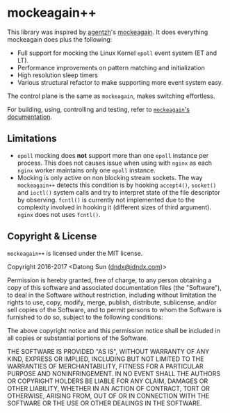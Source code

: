 # mockeagain++

This library was inspired by [agentzh](https://github.com/agentzh)'s
[mockeagain](https://github.com/dndx/mockeagainxx). It does everything
mockeagain does plus the following:

* Full support for mocking the Linux Kernel `epoll` event system (ET and LT).
* Performance improvements on pattern matching and initialization
* High resolution sleep timers
* Various structural refactor to make supporting more event system easy.

The control plane is the same as `mockeagain`, makes switching effortless.

For building, using, controlling and testing, refer to [`mockeagain`'s
documentation](https://github.com/openresty/mockeagain).

## Limitations
* `epoll` mocking does **not** support more than one `epoll` instance per
process. This does not causes issue when using with `nginx` as each `nginx`
worker maintains only one `epoll` instance.
* Mocking is only active on non blocking stream sockets. The way `mockeagain++`
detects this condition is by hooking `accept4()`, `socket()` and `ioctl()`
system calls and try to interpret state of the file descriptor by observing.
`fcntl()` is currently not implemented due to the complexity involved in
hooking it (different sizes of third argument). `nginx` does not uses
`fcntl()`.

## Copyright & License

`mockeagain++` is licensed under the MIT license.

Copyright 2016-2017 \<Datong Sun (dndx@idndx.com)\>

Permission is hereby granted, free of charge, to any person obtaining a
copy of this software and associated documentation files (the "Software"),
to deal in the Software without restriction, including without limitation
the rights to use, copy, modify, merge, publish, distribute, sublicense,
and/or sell copies of the Software, and to permit persons to whom the
Software is furnished to do so, subject to the following conditions:

The above copyright notice and this permission notice shall be included in
all copies or substantial portions of the Software.

THE SOFTWARE IS PROVIDED "AS IS", WITHOUT WARRANTY OF ANY KIND, EXPRESS OR
IMPLIED, INCLUDING BUT NOT LIMITED TO THE WARRANTIES OF MERCHANTABILITY,
FITNESS FOR A PARTICULAR PURPOSE AND NONINFRINGEMENT. IN NO EVENT SHALL THE
AUTHORS OR COPYRIGHT HOLDERS BE LIABLE FOR ANY CLAIM, DAMAGES OR OTHER
LIABILITY, WHETHER IN AN ACTION OF CONTRACT, TORT OR OTHERWISE, ARISING
FROM, OUT OF OR IN CONNECTION WITH THE SOFTWARE OR THE USE OR OTHER
DEALINGS IN THE SOFTWARE.
